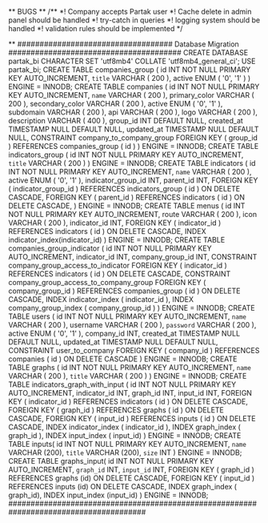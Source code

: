 ** BUGS **
/**
*! Company accepts Partak user
*! Cache delete in admin panel should be handled
*! try-catch in queries
*! logging system should be handled
*! validation rules should be implemented
*/

\*\*
################################### Database Migration #######################################
CREATE DATABASE partak_bi CHARACTER
SET 'utf8mb4' COLLATE 'utf8mb4_general_ci';
USE partak_bi;
CREATE TABLE companies_group ( id INT NOT NULL PRIMARY KEY AUTO_INCREMENT, `title` VARCHAR ( 200 ), active ENUM ( '0', '1' ) ) ENGINE = INNODB;
CREATE TABLE companies (
id INT NOT NULL PRIMARY KEY AUTO_INCREMENT,
`name` VARCHAR ( 200 ),
primary_color VARCHAR ( 200 ),
secondary_color VARCHAR ( 200 ),
active ENUM ( '0', '1' ),
subdomain VARCHAR ( 200 ),
api VARCHAR ( 200 ),
logo VARCHAR ( 200 ),
description VARCHAR ( 400 ),
group_id INT DEFAULT NULL,
created_at TIMESTAMP NULL DEFAULT NULL,
updated_at TIMESTAMP NULL DEFAULT NULL,
CONSTRAINT company_to_company_group FOREIGN KEY ( group_id ) REFERENCES companies_group ( id )
) ENGINE = INNODB;
CREATE TABLE indicators_group ( id INT NOT NULL PRIMARY KEY AUTO_INCREMENT, `title` VARCHAR ( 200 ) ) ENGINE = INNODB;
CREATE TABLE indicators (
id INT NOT NULL PRIMARY KEY AUTO_INCREMENT,
`name` VARCHAR ( 200 ),
active ENUM ( '0', '1' ),
indicator_group_id INT,
parent_id INT,
FOREIGN KEY ( indicator_group_id ) REFERENCES indicators_group ( id ) ON DELETE CASCADE,
FOREIGN KEY ( parent_id ) REFERENCES indicators ( id ) ON DELETE CASCADE,
) ENGINE = INNODB;
CREATE TABLE menus (
id INT NOT NULL PRIMARY KEY AUTO_INCREMENT,
route VARCHAR ( 200 ),
icon VARCHAR ( 200 ),
indicator_id INT,
FOREIGN KEY ( indicator_id ) REFERENCES indicators ( id ) ON DELETE CASCADE,
INDEX indicator_index(indicator_id)
) ENGINE = INNODB;
CREATE TABLE companies_group_indicator (
id INT NOT NULL PRIMARY KEY AUTO_INCREMENT,
indicator_id INT,
company_group_id INT,
CONSTRAINT company_group_access_to_indicator FOREIGN KEY ( indicator_id ) REFERENCES indicators ( id ) ON DELETE CASCADE,
CONSTRAINT company_group_access_to_company_group FOREIGN KEY ( company_group_id ) REFERENCES companies_group ( id ) ON DELETE CASCADE,
INDEX indicator_index ( indicator_id ),
INDEX company_group_index ( company_group_id )
) ENGINE = INNODB;
CREATE TABLE users (
id INT NOT NULL PRIMARY KEY AUTO_INCREMENT,
`name` VARCHAR ( 200 ),
username VARCHAR ( 200 ),
`password` VARCHAR ( 200 ),
active ENUM ( '0', '1' ),
company_id INT,
created_at TIMESTAMP NULL DEFAULT NULL,
updated_at TIMESTAMP NULL DEFAULT NULL,
CONSTRAINT user_to_company FOREIGN KEY ( company_id ) REFERENCES companies ( id ) ON DELETE CASCADE
) ENGINE = INNODB;
CREATE TABLE graphs ( id INT NOT NULL PRIMARY KEY AUTO_INCREMENT, `name` VARCHAR ( 200 ), `title` VARCHAR ( 200 ) ) ENGINE = INNODB;
CREATE TABLE indicators_graph_with_input (
id INT NOT NULL PRIMARY KEY AUTO_INCREMENT,
indicator_id INT,
graph_id INT,
input_id INT,
FOREIGN KEY ( indicator_id ) REFERENCES indicators ( id ) ON DELETE CASCADE,
FOREIGN KEY ( graph_id ) REFERENCES graphs ( id ) ON DELETE CASCADE,
FOREIGN KEY ( input_id ) REFERENCES inputs ( id ) ON DELETE CASCADE,
INDEX indicator_index ( indicator_id ),
INDEX graph_index ( graph_id ),
INDEX input_index ( input_id)
) ENGINE = INNODB;
CREATE TABLE inputs(
id INT NOT NULL PRIMARY KEY AUTO_INCREMENT,
`name` VARCHAR (200),
`title` VARCHAR (200),
`size` INT
) ENGINE = INNODB;
CREATE TABLE graphs_input(
id INT NOT NULL PRIMARY KEY AUTO_INCREMENT,
`graph_id` INT,
`input_id` INT,
FOREIGN KEY ( graph_id ) REFERENCES graphs (id) ON DELETE CASCADE,
FOREIGN KEY ( input_id ) REFERENCES inputs (id) ON DELETE CASCADE,
INDEX graph_index ( graph_id),
INDEX input_index (input_id)
) ENGINE = INNODB;
#######################################################################################
